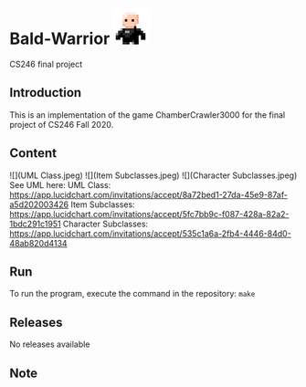 # Bald-Warrior ![](BaldWarrior.png)
 CS246 final project

## Introduction
This is an implementation of the game ChamberCrawler3000 for the final project of CS246 Fall 2020.

## Content
![](UML Class.jpeg)
![](Item Subclasses.jpeg)
![](Character Subclasses.jpeg)
See UML here:
 UML Class: https://app.lucidchart.com/invitations/accept/8a72bed1-27da-45e9-87af-a5d202003426
 Item Subclasses: https://app.lucidchart.com/invitations/accept/5fc7bb9c-f087-428a-82a2-1bdc291c1951
 Character Subclasses: https://app.lucidchart.com/invitations/accept/535c1a6a-2fb4-4446-84d0-48ab820d4134

## Run
To run the program, execute the command in the repository:
`
make
`

## Releases
No releases available

## Note
